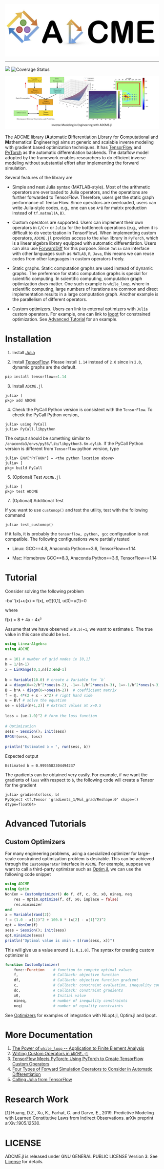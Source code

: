 ![](examples/md/icon.jpg)

---



![](https://travis-ci.org/kailaix/ADCME.jl.svg?branch=master)
![Coverage Status](https://coveralls.io/repos/github/kailaix/ADCME.jl/badge.svg?branch=master)

![](examples/md/demo.png)

The ADCME library (**A**utomatic **D**ifferentiation Library for **C**omputational and **M**athematical **E**ngineering) aims at generic and scalable inverse modeling with gradient based optimization techniques. It has [TensorFlow](https://www.tensorflow.org/) and [PyTorch](https://pytorch.org/) as the automatic differentiation backends. The dataflow model adopted by the framework enables researchers to do efficient inverse modeling without substantial effort after implementing the forward simulation.

Several features of the library are

* Simple and neat Julia syntax (MATLAB-style). Most of the arithmetic operators are overloaded to Julia operators, and the operations are further forwarded to TensorFlow. Therefore, users get the static graph performance of TensorFlow. Since operators are overloaded, users can write Julia-style codes, e.g., one can use `A*B` for matrix production instead of `tf.matmul(A,B)`.

* Custom operators are supported. Users can implement their own operators in `C/C++` or `Julia` for the bottleneck operations (e.g., when it is difficult to do vectorization in TensorFlow). When implementing custom operators, `ADCME.jl` provides access to the `ATen` library in `PyTorch`, which is a linear algebra library equipped with automatic differentiation. Users can also use [ForwardDiff](https://github.com/JuliaDiff/ForwardDiff.jl) for this purpose. Since `Julia` can interface with other languages such as `MATLAB`, `R`, `Java`, this means we can reuse codes from other languages in custom operators freely. 

* Static graphs. Static computation graphs are used instead of dynamic graphs. The preference for static computation graphs is special for scientific computing. In scientific computing, computation graph optimization _does_ matter. One such example is `while_loop`, where in scientific computing, large numbers of iterations are common and direct implementation results in a large computation graph. Another example is the parallelism of different operators.

* Custom optimizers. Users can link to external optimizers with `Julia` custom operators. For example, one can link to [Ipopt](https://github.com/coin-or/Ipopt) for constrained optimization. See [Advanced Tutorial](https://github.com/kailaix/ADCME.jl#advanced-tutorials) for an example. 

# Installation

1. Install [Julia](https://www.tensorflow.org/)

2. Install [TensorFlow](https://www.tensorflow.org/). Please install `1.14` instead of `2.0` since in `2.0`, dynamic graphs are the default. 
```python
pip install tensorflow==1.14
```

3. Install `ADCME.jl`
```
julia> ]
pkg> add ADCME
```

4. Check the PyCall Python version is consistent with the `TensorFlow`. To check the PyCall Python version, 
```
julia> using PyCall
julia> PyCall.libpython 
```
The output should be something similar to `/anaconda3/envs/py36/lib/libpython3.6m.dylib`. If the PyCall Python version is different from `TensorFlow` python version, type
```
julia> ENV["PYTHON"] = <the python location above>
julia> ]
pkg> build PyCall
```

5. (Optional) Test `ADCME.jl`
```
julia> ]
pkg> test ADCME
```

7. (Optional) Additional Test

If you want to use `customop()` and test the utility, test with the following command
```
julia> test_customop()
```
If it fails, it is probably the `tensorflow, python, gcc` configuration is not compatible. The following configurations were partially tested

* Linux: GCC==4.8, Anaconda Python==3.6, TensorFlow==1.14

* Mac: Homebrew GCC==8.3, Anaconda Python==3.6, TensorFlow==1.14


# Tutorial

Consider solving the following problem

-bu''(x)+u(x) = f(x), x∈[0,1], u(0)=u(1)=0

where 

f(x) = 8 + 4x - 4x²

Assume that we have observed `u(0.5)=1`, we want to estimate `b`. The true value in this case should be `b=1`.

```julia
using LinearAlgebra
using ADCME

n = 101 # number of grid nodes in [0,1]
h = 1/(n-1)
x = LinRange(0,1,n)[2:end-1]

b = Variable(10.0) # create a Variable for `b`
A = diagm(0=>2/h^2*ones(n-2), -1=>-1/h^2*ones(n-3), 1=>-1/h^2*ones(n-3)) # discrete Laplacian matrix
B = b*A + diagm(0=>ones(n-2))  # coefficient matrix
f = @. 4*(2 + x - x^2) # right hand side
u = B\f # solve the equation
ue = u[div(n+1,2)] # extract values at x=0.5

loss = (ue-1.0)^2 # form the loss function

# Optimization
sess = Session(); init(sess)
BFGS!(sess, loss)

println("Estimated b = ", run(sess, b))
```
Expected output 
```
Estimated b = 0.9995582304494237
```

The gradients can be obtained very easily. For example, if we want the gradients of `loss` with respect to `b`, the following code will create a Tensor for the gradient
```
julia> gradients(loss, b)
PyObject <tf.Tensor 'gradients_1/Mul_grad/Reshape:0' shape=() dtype=float64>
```


# Advanced Tutorials

## Custom Optimizers

For many engineering problems, using a specialized optimizer for large-scale constrained optimization problem is desirable. This can be achieved through the `CustomOperator` interface in `ADCME`. For example, suppose we want to call a third-party optimizer such as [Optim.jl](https://github.com/JuliaNLSolvers/Optim.jl), we can use the following code snippet
```julia
using ADCME
using Optim
NonCon = CustomOptimizer() do f, df, c, dc, x0, nineq, neq
    res = Optim.optimize(f, df, x0; inplace = false)        
    res.minimizer
end
x = Variable(rand(2))
f = (1.0 - x[1])^2 + 100.0 * (x[2] - x[1]^2)^2
opt = NonCon(f)
sess = Session(); init(sess)
opt.minimize(sess)
println("Optimal value is xmin = $(run(sess, x))")
```
This will give us a value around `[1.0,1.0]`. The syntax for creating custom optimizer is
```julia
function CustomOptimizer(
    func::Function    # function to compute optimal values
    f,                # Callback: objective function
    df,               # Callback: objective function gradient
    c,                # Callback: constraint evaluation, inequality constraints followed by equality ones
    dc,               # Callback: constraint gradients
    x0,               # Initial value
    nineq,            # number of inequality constraints
    neq)              # number of equality constraints
```
See [Optimizers](https://github.com/kailaix/ADCME.jl/tree/master/test/optim.jl) for examples of integration with NLopt.jl, Optim.jl and Ipopt.

# More Documentation

1. [The Power of `while_loop` -- Application to Finite Element Analysis](https://github.com/kailaix/ADCME.jl/tree/master/examples/md/while_loop.ipynb)
2. [Writing Custom Operators in `ADCME.jl`](https://github.com/kailaix/ADCME.jl/tree/master/examples/md/custom_op.ipynb)
3. [TensorFlow Meets PyTorch: Using PyTorch to Create TensorFlow Custom Operators](https://github.com/kailaix/ADCME.jl/tree/master/examples/md/pytorch.ipynb)
4. [Four Types of Forward Simulation Operators to Consider in Automatic Differentiation](https://github.com/kailaix/ADCME.jl/tree/master/examples/md/four_types.ipynb)
5. [Calling Julia from TensorFlow](https://github.com/kailaix/ADCME.jl/tree/master/examples/md/julia_customop.ipynb)

# Research Work

[1] Huang, D.Z., Xu, K., Farhat, C. and Darve, E., 2019. Predictive Modeling with Learned Constitutive Laws from Indirect Observations. arXiv preprint arXiv:1905.12530.

# LICENSE

ADCME.jl is released under GNU GENERAL PUBLIC LICENSE Version 3. See [License](https://github.com/kailaix/ADCME.jl/tree/master/LICENSE) for details. 
